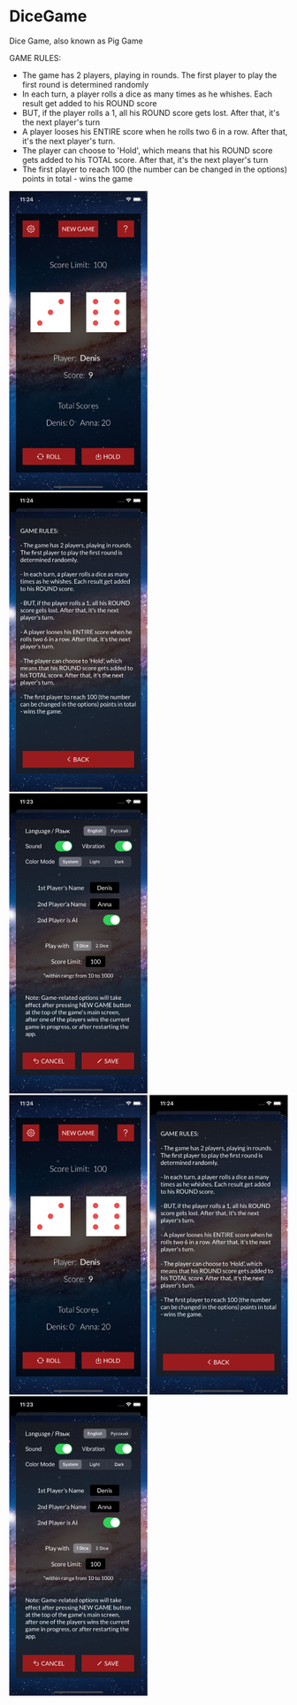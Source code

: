 # DiceGame
Dice Game, also known as Pig Game

GAME RULES:
- The game has 2 players, playing in rounds. The first player to play the first round is determined randomly
- In each turn, a player rolls a dice as many times as he whishes. Each result get added to his ROUND score
- BUT, if the player rolls a 1, all his ROUND score gets lost. After that, it's the next player's turn
- A player looses his ENTIRE score when he rolls two 6 in a row. After that, it's the next player's turn.
- The player can choose to 'Hold', which means that his ROUND score gets added to his TOTAL score. After that, it's the next player's turn
- The first player to reach 100 (the number can be changed in the options) points in total - wins the game

<div class="row">
  <div class="column">
    <img src="Screenshots/img1.png" alt=Gameplay" width="250">
  </div>
  <div class="column">
    <img src="Screenshots/img2.png" alt=Options" width="250">
  </div>
  <div class="column">
    <img src="Screenshots/img3.png" alt=Help" width="250">
  </div>
</div>

<img src="Screenshots/img1.png" alt="Gameplay Screenshot" width="250"/>
<img src="Screenshots/img2.png" alt="Gameplay Screenshot" width="250"/>
<img src="Screenshots/img3.png" alt="Gameplay Screenshot" width="250"/>
